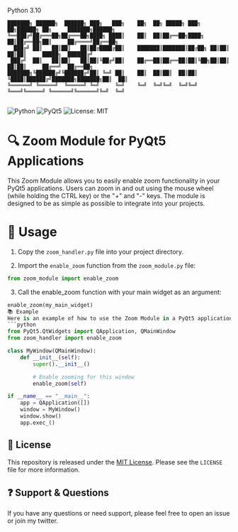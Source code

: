 Python 3.10
```
███████╗ ██████╗  ██████╗ ███╗   ███╗    ██╗  ██╗ █████╗ ███╗   ██╗██████╗ ██╗     ███████╗██████╗ 
╚══███╔╝██╔═══██╗██╔═══██╗████╗ ████║    ██║  ██║██╔══██╗████╗  ██║██╔══██╗██║     ██╔════╝██╔══██╗
  ███╔╝ ██║   ██║██║   ██║██╔████╔██║    ███████║███████║██╔██╗ ██║██║  ██║██║     █████╗  ██████╔╝
 ███╔╝  ██║   ██║██║   ██║██║╚██╔╝██║    ██╔══██║██╔══██║██║╚██╗██║██║  ██║██║     ██╔══╝  ██╔══██╗
███████╗╚██████╔╝╚██████╔╝██║ ╚═╝ ██║    ██║  ██║██║  ██║██║ ╚████║██████╔╝███████╗███████╗██║  ██║
╚══════╝ ╚═════╝  ╚═════╝ ╚═╝     ╚═╝    ╚═╝  ╚═╝╚═╝  ╚═╝╚═╝  ╚═══╝╚═════╝ ╚══════╝╚══════╝╚═╝  ╚═╝
                                                                                                   
```
![Python](https://img.shields.io/badge/Python-3.x-blue)
![PyQt5](https://img.shields.io/badge/PyQt5-Compatible-orange)
![License: MIT](https://img.shields.io/badge/License-MIT-yellow)

# 🔍 Zoom Module for PyQt5 Applications

This Zoom Module allows you to easily enable zoom functionality in your PyQt5 applications. Users can zoom in and out using the mouse wheel (while holding the CTRL key) or the "+" and "-" keys. The module is designed to be as simple as possible to integrate into your projects.

# 📌 Usage

1. Copy the `zoom_handler.py` file into your project directory.

2. Import the `enable_zoom` function from the `zoom_module.py` file:

```python
from zoom_module import enable_zoom
```
3. Call the enable_zoom function with your main widget as an argument:

```python
enable_zoom(my_main_widget)
📚 Example
Here is an example of how to use the Zoom Module in a PyQt5 application:
```python
from PyQt5.QtWidgets import QApplication, QMainWindow
from zoom_handler import enable_zoom

class MyWindow(QMainWindow):
    def __init__(self):
        super().__init__()

        # Enable zooming for this window
        enable_zoom(self)

if __name__ == "__main__":
    app = QApplication([])
    window = MyWindow()
    window.show()
    app.exec_()
```
 
## :scroll: License

This repository is released under the [MIT License](LICENSE). Please see the `LICENSE` file for more information.

## :question: Support & Questions

If you have any questions or need support, please feel free to open an issue or join my twitter.
